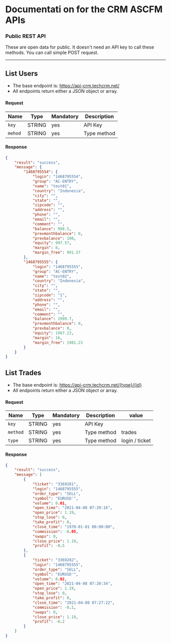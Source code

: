 # Documentati on for the CRM ASCFM APIs

### Public REST API
These are open data for public. It doesn't need an API key to call these methods. You can call simple POST request.

***

## List Users
* The base endpoint is: https://api-crm.techcrm.net/
* All endpoints return either a JSON object or array.
#### Request
| Name | Type | Mandatory | Description |
|-|-|-|-|
| `key` | STRING | yes | API Key |
| `mehod` | STRING | yes | Type method |

#### Response
```json
{
    "result": "success",
    "message": {
        "1468795554": {
            "login": "1468795554",
            "group": "AC-ENTRY",
            "name": "test01",
            "country": "Indonesia",
            "city": "",
            "state": "",
            "zipcode": "",
            "address": "",
            "phone": "",
            "email": "",
            "comment": "",
            "balance": 998.5,
            "prevmonthbalance": 0,
            "prevbalance": 100,
            "equity": 997.57,
            "margin": 6,
            "margin_free": 991.57
        },
        "1468795555": {
            "login": "1468795555",
            "group": "AC-ENTRY",
            "name": "test02",
            "country": "Indonesia",
            "city": "",
            "state": "",
            "zipcode": "1",
            "address": "",
            "phone": "",
            "email": "",
            "comment": "",
            "balance": 1999.7,
            "prevmonthbalance": 0,
            "prevbalance": 0,
            "equity": 1997.23,
            "margin": 16,
            "margin_free": 1981.23
        }
    }
}
```


## List Trades
* The base endpoint is: https://api-crm.techcrm.net/{type}/{id}
* All endpoints return either a JSON object or array.
#### Request
| Name | Type | Mandatory | Description | value |
|-|-|-|-|-|
| `key` | STRING | yes | API Key |
| `method` | STRING | yes | Type method | trades |
| `type` | STRING | yes | Type method | login / ticket |

#### Response
```json
{
    "result": "success",
    "message": [
        {
            "ticket": "3369281",
            "login": "1468795555",
            "order_type": "SELL",
            "symbol": "EURUSD'",
            "volume": 0.01,
            "open_time": "2021-04-08 07:20:16",
            "open_price": 1.19,
            "stop_lose": 0,
            "take_profit": 0,
            "close_time": "1970-01-01 00:00:00",
            "commission": -0.05,
            "swaps": 0,
            "close_price": 1.19,
            "profit": -0.5
        },
        {
            "ticket": "3369282",
            "login": "1468795555",
            "order_type": "SELL",
            "symbol": "EURUSD'",
            "volume": 0.02,
            "open_time": "2021-04-08 07:20:34",
            "open_price": 1.19,
            "stop_lose": 0,
            "take_profit": 0,
            "close_time": "2021-04-08 07:27:22",
            "commission": -0.1,
            "swaps": 0,
            "close_price": 1.19,
            "profit": -0.2
        }
    ]
}
```
